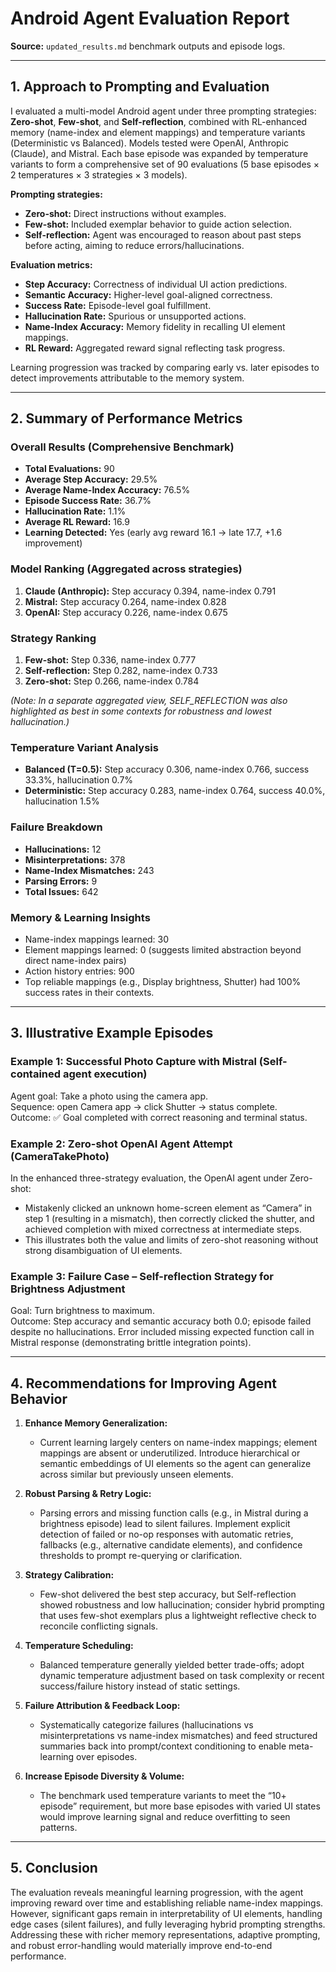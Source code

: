 # Android Agent Evaluation Report

**Source:** `updated_results.md` benchmark outputs and episode logs. 

---

## 1. Approach to Prompting and Evaluation

I evaluated a multi-model Android agent under three prompting strategies: **Zero-shot**, **Few-shot**, and **Self-reflection**, combined with RL-enhanced memory (name-index and element mappings) and temperature variants (Deterministic vs Balanced). Models tested were OpenAI, Anthropic (Claude), and Mistral. Each base episode was expanded by temperature variants to form a comprehensive set of 90 evaluations (5 base episodes × 2 temperatures × 3 strategies × 3 models). 

**Prompting strategies:**
- **Zero-shot:** Direct instructions without examples.
- **Few-shot:** Included exemplar behavior to guide action selection.
- **Self-reflection:** Agent was encouraged to reason about past steps before acting, aiming to reduce errors/hallucinations. 

**Evaluation metrics:**
- **Step Accuracy:** Correctness of individual UI action predictions.
- **Semantic Accuracy:** Higher-level goal-aligned correctness.
- **Success Rate:** Episode-level goal fulfillment.
- **Hallucination Rate:** Spurious or unsupported actions.
- **Name-Index Accuracy:** Memory fidelity in recalling UI element mappings.
- **RL Reward:** Aggregated reward signal reflecting task progress. 

Learning progression was tracked by comparing early vs. later episodes to detect improvements attributable to the memory system. 

---

## 2. Summary of Performance Metrics

### Overall Results (Comprehensive Benchmark)
- **Total Evaluations:** 90  
- **Average Step Accuracy:** 29.5%  
- **Average Name-Index Accuracy:** 76.5%  
- **Episode Success Rate:** 36.7%  
- **Hallucination Rate:** 1.1%  
- **Average RL Reward:** 16.9  
- **Learning Detected:** Yes (early avg reward 16.1 → late 17.7, +1.6 improvement) 

### Model Ranking (Aggregated across strategies)
1. **Claude (Anthropic):** Step accuracy 0.394, name-index 0.791  
2. **Mistral:** Step accuracy 0.264, name-index 0.828  
3. **OpenAI:** Step accuracy 0.226, name-index 0.675 

### Strategy Ranking
1. **Few-shot:** Step 0.336, name-index 0.777  
2. **Self-reflection:** Step 0.282, name-index 0.733  
3. **Zero-shot:** Step 0.266, name-index 0.784 

*(Note: In a separate aggregated view, SELF_REFLECTION was also highlighted as best in some contexts for robustness and lowest hallucination.)* 

### Temperature Variant Analysis
- **Balanced (T=0.5):** Step accuracy 0.306, name-index 0.766, success 33.3%, hallucination 0.7%  
- **Deterministic:** Step accuracy 0.283, name-index 0.764, success 40.0%, hallucination 1.5% 

### Failure Breakdown
- **Hallucinations:** 12  
- **Misinterpretations:** 378  
- **Name-Index Mismatches:** 243  
- **Parsing Errors:** 9  
- **Total Issues:** 642 

### Memory & Learning Insights
- Name-index mappings learned: 30  
- Element mappings learned: 0 (suggests limited abstraction beyond direct name-index pairs)  
- Action history entries: 900  
- Top reliable mappings (e.g., Display brightness, Shutter) had 100% success rates in their contexts. 

---

## 3. Illustrative Example Episodes

### Example 1: **Successful Photo Capture with Mistral (Self-contained agent execution)**
Agent goal: Take a photo using the camera app.  
Sequence: open Camera app → click Shutter → status complete.  
Outcome: ✅ Goal completed with correct reasoning and terminal status. 

### Example 2: **Zero-shot OpenAI Agent Attempt (CameraTakePhoto)**
In the enhanced three-strategy evaluation, the OpenAI agent under Zero-shot:
- Mistakenly clicked an unknown home-screen element as “Camera” in step 1 (resulting in a mismatch), then correctly clicked the shutter, and achieved completion with mixed correctness at intermediate steps.  
- This illustrates both the value and limits of zero-shot reasoning without strong disambiguation of UI elements. 

### Example 3: **Failure Case – Self-reflection Strategy for Brightness Adjustment**
Goal: Turn brightness to maximum.  
Outcome: Step accuracy and semantic accuracy both 0.0; episode failed despite no hallucinations. Error included missing expected function call in Mistral response (demonstrating brittle integration points). 

---

## 4. Recommendations for Improving Agent Behavior

1. **Enhance Memory Generalization:**
   - Current learning largely centers on name-index mappings; element mappings are absent or underutilized. Introduce hierarchical or semantic embeddings of UI elements so the agent can generalize across similar but previously unseen elements. 

2. **Robust Parsing & Retry Logic:**
   - Parsing errors and missing function calls (e.g., in Mistral during a brightness episode) lead to silent failures. Implement explicit detection of failed or no-op responses with automatic retries, fallbacks (e.g., alternative candidate elements), and confidence thresholds to prompt re-querying or clarification. 

3. **Strategy Calibration:**
   - Few-shot delivered the best step accuracy, but Self-reflection showed robustness and low hallucination; consider hybrid prompting that uses few-shot exemplars plus a lightweight reflective check to reconcile conflicting signals. 

4. **Temperature Scheduling:**
   - Balanced temperature generally yielded better trade-offs; adopt dynamic temperature adjustment based on task complexity or recent success/failure history instead of static settings. 

5. **Failure Attribution & Feedback Loop:**
   - Systematically categorize failures (hallucinations vs misinterpretations vs name-index mismatches) and feed structured summaries back into prompt/context conditioning to enable meta-learning over episodes. 

6. **Increase Episode Diversity & Volume:**
   - The benchmark used temperature variants to meet the “10+ episode” requirement, but more base episodes with varied UI states would improve learning signal and reduce overfitting to seen patterns. 

---

## 5. Conclusion

The evaluation reveals meaningful learning progression, with the agent improving reward over time and establishing reliable name-index mappings. However, significant gaps remain in interpretability of UI elements, handling edge cases (silent failures), and fully leveraging hybrid prompting strengths. Addressing these with richer memory representations, adaptive prompting, and robust error-handling would materially improve end-to-end performance. 

